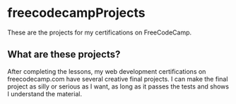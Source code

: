 # freecodecampProjects
These are the projects for my certifications on FreeCodeCamp. 
## What are these projects?
After completing the lessons, my web development certifications on freecodecamp.com have several creative final projects. I can make the final project as silly or serious as I want, as long as it passes the tests and shows I understand the material. 

